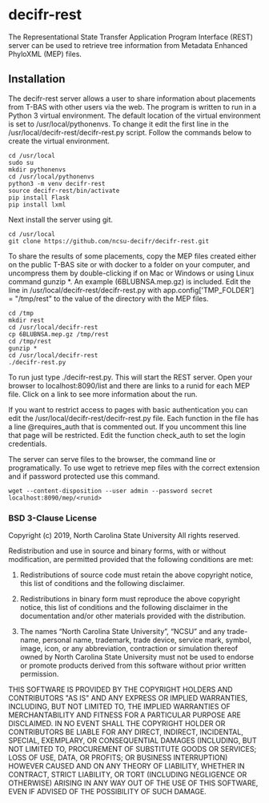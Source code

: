# decifr-rest

The Representational State Transfer Application Program Interface (REST) server can be used to retrieve tree information from Metadata Enhanced PhyloXML (MEP) files.

## Installation

The decifr-rest server allows a user to share information about placements from T-BAS with other users via the web. The program is written to run in a Python 3 virtual environment. The default location of the virtual environment is set to /usr/local/pythonenvs. To change it edit the first line in the /usr/local/decifr-rest/decifr-rest.py script. Follow the commands below to create the virtual environment.

```
cd /usr/local
sudo su
mkdir pythonenvs
cd /usr/local/pythonenvs
python3 -m venv decifr-rest
source decifr-rest/bin/activate
pip install Flask
pip install lxml
```
Next install the server using git.

```
cd /usr/local
git clone https://github.com/ncsu-decifr/decifr-rest.git
```
To share the results of some placements, copy the MEP files created either on the public T-BAS site or with docker to a folder on your computer, and uncompress them by double-clicking if on Mac or Windows or using Linux command gunzip *. An example (6BLUBNSA.mep.gz) is included. Edit the line in /usr/local/decifr-rest/decifr-rest.py with app.config['TMP_FOLDER'] = "/tmp/rest" to the value of the directory with the MEP files.
```
cd /tmp
mkdir rest
cd /usr/local/decifr-rest
cp 6BLUBNSA.mep.gz /tmp/rest
cd /tmp/rest
gunzip *
cd /usr/local/decifr-rest
./decifr-rest.py

```
To run just type ./decifr-rest.py. This will start the REST server. Open your browser to localhost:8090/list and there are links to a runid for each MEP file. Click on a link to see more information about the run.

If you want to restrict access to pages with basic authentication you can edit the /usr/local/decifr-rest/decifr-rest.py file. Each function in the file has a line @requires_auth that is commented out. If you uncomment this line that page will be restricted. Edit the function check_auth to set the login credentials.

The server can serve files to the browser, the command line or programatically. To use wget to retrieve mep files with the correct extension and if password protected use this command.

```
wget --content-disposition --user admin --password secret localhost:8090/mep/<runid>
```

### BSD 3-Clause License

Copyright (c) 2019, North Carolina State University
All rights reserved.

Redistribution and use in source and binary forms, with or without modification, are permitted provided that the following conditions are met:

1. Redistributions of source code must retain the above copyright notice, this list of conditions and the following disclaimer.

2. Redistributions in binary form must reproduce the above copyright notice, this list of conditions and the following disclaimer in the documentation and/or other materials provided with the distribution.

3. The names “North Carolina State University”, “NCSU” and any trade-name, personal name, trademark, trade device, service mark, symbol, image, icon, or any abbreviation, contraction or simulation thereof owned by North Carolina State University must not be used to endorse or promote products derived from this software without prior written permission.

THIS SOFTWARE IS PROVIDED BY THE COPYRIGHT HOLDERS AND CONTRIBUTORS "AS IS" AND ANY EXPRESS OR IMPLIED WARRANTIES, INCLUDING, BUT NOT LIMITED TO, THE IMPLIED WARRANTIES OF MERCHANTABILITY AND FITNESS FOR A PARTICULAR PURPOSE ARE DISCLAIMED. IN NO EVENT SHALL THE COPYRIGHT HOLDER OR CONTRIBUTORS BE LIABLE FOR ANY DIRECT, INDIRECT, INCIDENTAL, SPECIAL, EXEMPLARY, OR CONSEQUENTIAL DAMAGES (INCLUDING, BUT NOT LIMITED TO, PROCUREMENT OF SUBSTITUTE GOODS OR SERVICES; LOSS OF USE, DATA, OR PROFITS; OR BUSINESS INTERRUPTION) HOWEVER CAUSED AND ON ANY THEORY OF LIABILITY, WHETHER IN CONTRACT, STRICT LIABILITY, OR TORT (INCLUDING NEGLIGENCE OR OTHERWISE) ARISING IN ANY WAY OUT OF THE USE OF THIS SOFTWARE, EVEN IF ADVISED OF THE POSSIBILITY OF SUCH DAMAGE.


